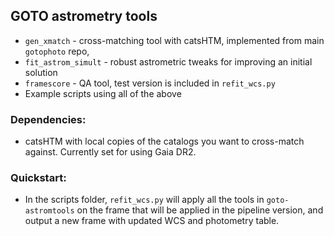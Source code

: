 ## GOTO astrometry tools
* `gen_xmatch` - cross-matching tool with catsHTM, implemented from main `gotophoto` repo,   
* `fit_astrom_simult` - robust astrometric tweaks for improving an initial solution    
* `framescore` - QA tool, test version is included in `refit_wcs.py`
* Example scripts using all of the above

### Dependencies:
* catsHTM with local copies of the catalogs you want to cross-match against. Currently set for using Gaia DR2.

### Quickstart:
* In the scripts folder, `refit_wcs.py` will apply all the tools in `goto-astromtools` on the frame that will be applied in the pipeline version, and output a new frame with updated WCS and photometry table.


